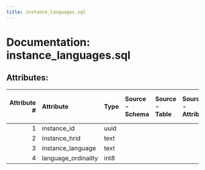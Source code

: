 ```yaml
---
title: instance_languages.sql
---
```

# Documentation: instance_languages.sql

## Attributes:

|   Attribute # | Attribute           | Type   | Source - Schema   | Source - Table   | Source - Attribute   | Source - Type   | Source - Multiple values   | Aggregation   | Description   | Notes   |
|--------------:|:--------------------|:-------|:------------------|:-----------------|:---------------------|:----------------|:---------------------------|:--------------|:--------------|:--------|
|             1 | instance_id         | uuid   |                   |                  |                      |                 |                            |               |               |         |
|             2 | instance_hrid       | text   |                   |                  |                      |                 |                            |               |               |         |
|             3 | instance_language   | text   |                   |                  |                      |                 |                            |               |               |         |
|             4 | language_ordinality | int8   |                   |                  |                      |                 |                            |               |               |         |